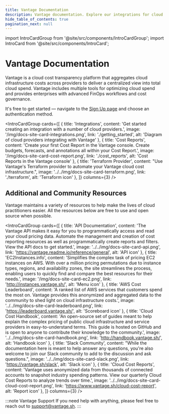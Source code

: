 ```yaml
---
title: Vantage Documentation
description: Vantage documentation. Explore our integrations for cloud cost management as well as cost reporting and optimization features.
hide_table_of_contents: true 
pagination_next: null
---
```


import IntroCardGroup from '@site/src/components/IntroCardGroup';
import IntroCard from '@site/src/components/IntroCard';

# Vantage <span class="text-gradient">Documentation</span>

Vantage is a cloud cost transparency platform that aggregates cloud infrastructure costs across providers to deliver a centralized view into total cloud spend. Vantage includes multiple tools for optimizing cloud spend and provides enterprises with advanced FinOps workflows and cost governance.

It's free to get started — navigate to the [Sign Up page](https://docs.vantage.sh/signup) and choose an authentication method.


<IntroCardGroup
  cards={[
    {
      title: 'Integrations',
      content: 'Get started creating an integration with a number of cloud providers.',
      image: '/img/docs-site-card-integrations.png',
      link: './getting_started',
      alt: 'Diagram of cloud providers integrating with Vantage'
    },
    {
      title: 'Cost Reports',
      content: 'Create your first Cost Report in the Vantage console. Create budgets, forecasts, and annotations all within your Cost Report.',
      image: '/img/docs-site-card-cost-report.png',
      link: './cost_reports',
      alt: 'Cost Reports in the Vantage console'
    },
    {
      title: 'Terraform Provider',
      content: "Use Vantage's Terraform provider to automate your Vantage cloud cost infrastructure.",
      image: '../../img/docs-site-card-terraform.png',
      link: './terraform',
      alt: 'Terraform icon'
    },
  ]}
  columns={3} 
/>


## Additional and Community Resources

Vantage maintains a variety of resources to help make the lives of cloud practitioners easier. All the resources below are free to use and open source when possible.

<IntroCardGroup
  cards={[
    {
      title: 'API Documentation',
      content: 'The Vantage API makes it easy for you to programmatically access and read your cloud pricing data. Automate the management and creation of cost reporting resources as well as programmatically create reports and filters. View the API docs to get started.',
      image: '../../img/docs-site-card-api.png',
      link: 'https://vantage.readme.io/reference/general',
      alt: 'API icon'
    },
    {
      title: 'EC2Instances.info',
      content: 'Simplifies the complex task of pricing EC2 instances on AWS. With over a million pricing permutations due to instance types, regions, and availability zones, the site streamlines the process, enabling users to quickly find and compare the best resources for their needs.',
      image: '/img/docs-site-card-ec2.png',
      link: 'http://instances.vantage.sh/',
      alt: 'Menu icon'
    },
    {
      title: 'AWS Cost Leaderboard',
      content: 'A ranked list of AWS services that customers spend the most on. Vantage provides this anonymized and aggregated data to the community to shed light on cloud infrastructure costs.',
      image: '../../img/docs-site-card-leaderboard.png',
      link: 'https://leaderboard.vantage.sh/',
      alt: 'Scoreboard icon'
    },
    {
      title: 'Cloud Cost Handbook',
      content: 'An open-source set of guides meant to help explain the complex pricing of public cloud infrastructure and service providers in easy-to-understand terms. This guide is hosted on GitHub and is open to anyone to contribute their knowledge to the community.',
      image: '../../img/docs-site-card-handbook.png',
      link: 'http://handbook.vantage.sh/',
      alt: 'Handbook icon'
    },
    {
      title: 'Slack Community',
      content: "While the documentation here is meant to help answer any questions, you're also welcome to join our Slack community to add to the discussion and ask questions.",
      image: '../../img/docs-site-card-slack.png',
      link: 'https://vantage.sh/slack',
      alt: 'Slack icon'
    },
    {
      title: 'Cloud Cost Reports',
      content: 'Vantage uses anonymized data from thousands of connected accounts to snapshot industry spending patterns. View our quarterly Cloud Cost Reports to analyze trends over time.',
      image: '../../img/docs-site-card-cloud-cost-report.png',
      link: 'https://www.vantage.sh/cloud-cost-report',
      alt: 'Report icon'
    },
  ]}
  columns={3} 
/>

:::note Vantage Support
If you need help with anything, please feel free to reach out to [support@vantage.sh](mailto:support@vantage.sh).
:::
